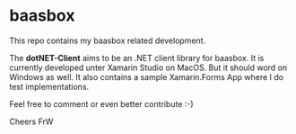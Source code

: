 baasbox
=======

This repo contains my baasbox related development. 

The **dotNET-Client** aims to be an .NET client library for baasbox. It is currently developed unter Xamarin Studio on MacOS. But it should word on Windows as well. It also contains a sample Xamarin.Forms App where I do test implementations. 

Feel free to comment or even better contribute :-)

Cheers
FrW
